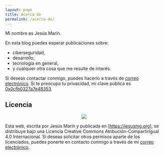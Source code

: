```yaml
---
layout: page
title: Acerca de
permalink: /acerca-de/
---
```


Mi nombre es Jesús Marín.

En esta blog puedes esperar publicaciones sobre:
* ciberseguridad, 
* desarrollo, 
* tecnología en general, 
* y cualquier otra cosa que me resulte de interés. 

Si deseas contactar conmigo, puedes hacerlo a través de [correo electrónico]. Si te preocupa tu privacidad, mi clave pública es [0x0cfb0327a7e48353].


## Licencia

<p align="center">
<img src="https://i.creativecommons.org/l/by-sa/4.0/88x31.png">
</p>


Esta web, escrita por Jesús Marín y publicada en [https://jesusmg.org], se distribuye bajo una Licencia Creative Commons Atribución-CompartirIgual 4.0 Internacional. Si deseas solicitar otros permisos aparte de los licenciados, puedes ponerte en contacto conmigo a través de mi [correo electrónico].

[correo electrónico]: mailto://contacto@jesusmg.org
[0x0cfb0327a7e48353]: http://pgp.mit.edu/pks/lookup?op=get&search=0x0CFB0327A7E48353
[https://jesusmg.org]: https://jesusmg.org
